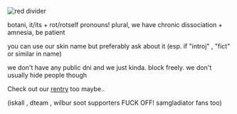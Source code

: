 ![red divider](https://64.media.tumblr.com/f7ca9638bdab59483ed345ef70827ae7/b5a54a69960eefcd-84/s2048x3072/a225574b63ec42c14a1e60b9032e66b5fd5038a4.png)

botani, it/its + rot/rotself pronouns! plural, we have chronic dissociation + amnesia, be patient

you can use our skin name but preferably ask about it (esp. if "introj" , "fict" or similar in name)

we don't have any public dni and we just kinda. block freely. we don't usually hide people though

Check out our [rentry](https://rentry.org/emperorgrumbot) too maybe..


(iskall , dteam , wilbur soot supporters FUCK OFF! samgladiator fans too)
